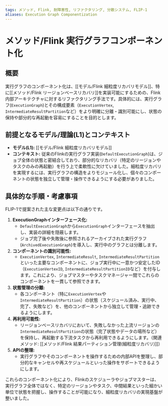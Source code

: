 ```yaml
---
tags: メソッド, Flink, 耐障害性, リファクタリング, 分散システム, FLIP-1
aliases: Execution Graph Componentization
---
```


# メソッド/Flink 実行グラフコンポーネント化

## 概要
実行グラフのコンポーネント化は、[[モデル/Flink 細粒度リカバリモデル]]、特に[[メソッド/Flink リージョンベースリカバリ]]を実装可能にするための、Flink内部アーキテクチャに対するリファクタリング手法です。具体的には、実行グラフ(`ExecutionGraph`)とその構成要素（`ExecutionVertex`, `IntermediateResultPartition`など）をより明確に分離・識別可能にし、状態の保持や部分的な再起動を容易にすることを目的とします。

## 前提となるモデル/理論(L1)とコンテキスト
* **モデル(L1):** [[モデル/Flink 細粒度リカバリモデル]]
* **コンテキスト:** 従来のFlinkの実行グラフ実装(`DefaultExecutionGraph`)は、ジョブ全体の状態と密結合しており、部分的なリカバリ（特定のリージョンやタスクのみの再起動）を行う上で柔軟性に欠けていました。細粒度リカバリを実現するには、実行グラフの構造をよりモジュール化し、個々のコンポーネントの状態を独立して管理・操作できるようにする必要がありました。

## 具体的な手順・考慮事項
FLIP-1で提案された主な変更点は以下の通りです。

1.  **ExecutionGraphインターフェース化:**
    * `DefaultExecutionGraph`から`ExecutionGraph`インターフェースを抽出し、実装の詳細を隠蔽します。
    * ジョブ完了後や失敗後に参照されるアーカイブされた実行グラフ(`ArchivedExecutionGraph`)を導入し、実行中のグラフとは分離します。
2.  **コンポーネントの識別可能性:**
    * `ExecutionVertex`, `IntermediateResult`, `IntermediateResultPartition` といった主要なコンポーネントに、ジョブ実行中に一意かつ安定したID（`ExecutionVertexID`, `IntermediateResultPartitionID`など）を付与します。これにより、ジョブマスターやタスクマネージャー間でこれらのコンポーネントを一貫して参照できます。
3.  **状態管理の分離:**
    * 各コンポーネント（特に`ExecutionVertex`や`IntermediateResultPartition`）の状態（スケジュール済み、実行中、完了、失敗など）を、他のコンポーネントから独立して管理・追跡できるようにします。
4.  **再利用可能性:**
    * リージョンベースリカバリにおいて、失敗しなかった上流リージョンの`IntermediateResultPartition`の状態（完了状態やデータの場所など）を保持し、再起動する下流タスクから再利用できるようにします。（関連メソッド: [[メソッド/Flink 結果パーティション管理(細粒度リカバリ)]]）
5.  **APIの整理:**
    * 実行グラフやそのコンポーネントを操作するための内部APIを整理し、部分的なキャンセルや再スケジュールといった操作をサポートできるようにします。

これらのコンポーネント化により、Flinkのスケジューラやジョブマスターは、実行グラフ全体ではなく、特定のリージョンやタスク、中間結果といった細かい単位で状態を把握し、操作することが可能になり、細粒度リカバリの実現基盤が整いました。